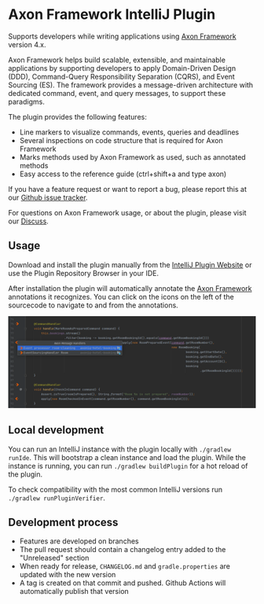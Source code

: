Axon Framework IntelliJ Plugin
===================================
<!-- Plugin description -->
Supports developers while writing applications using [Axon Framework](https://axoniq.io/product-overview/axon-framework) version 4.x.

Axon Framework helps build scalable, extensible, and maintainable applications by supporting developers to apply Domain-Driven Design (DDD),
Command-Query Responsibility Separation (CQRS), and Event Sourcing (ES). The framework provides a message-driven architecture with dedicated
command, event, and query messages, to support these paradigms.

The plugin provides the following features:

- Line markers to visualize commands, events, queries and deadlines
- Several inspections on code structure that is required for Axon Framework
- Marks methods used by Axon Framework as used, such as annotated methods
- Easy access to the reference guide (ctrl+shift+a and type axon)

If you have a feature request or want to report a bug, please report this at
our [Github issue tracker](https://github.com/AxonFramework/IdeaPlugin/issues).

For questions on Axon Framework usage, or about the plugin, please visit our [Discuss](https://discuss.axoniq.io/).
<!-- Plugin description end -->

## Usage

Download and install the plugin manually from the [IntelliJ Plugin Website](https://plugins.jetbrains.com/plugin/18628-axon-framework) or
use the Plugin Repository Browser in your IDE.

After installation the plugin will automatically annotate the [Axon Framework](http://www.axonframework.org/)
annotations it recognizes. You can click on the icons on the left of the sourcecode to navigate to and from the annotations.

![Axon Hotel Demo Screenshot With Annotations](.github/screenshot.png)

## Local development

You can run an IntelliJ instance with the plugin locally with `./gradlew runIde`. This will bootstrap a clean instance and load the plugin.
While the instance is running, you can run `./gradlew buildPlugin` for a hot reload of the plugin.

To check compatibility with the most common IntelliJ versions run `./gradlew runPluginVerifier`.

## Development process

- Features are developed on branches
- The pull request should contain a changelog entry added to the "Unreleased" section
- When ready for release, `CHANGELOG.md` and `gradle.properties` are updated with the new version
- A tag is created on that commit and pushed. Github Actions will automatically publish that version
